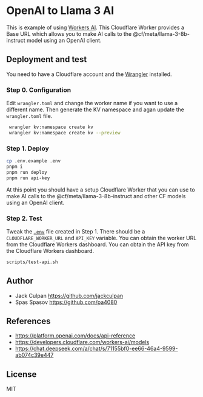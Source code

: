 # OpenAI to Llama 3 AI

This is example of using [Workers AI](https://developers.cloudflare.com/workers-ai/). This Cloudflare Worker provides a Base URL which allows you to make AI calls to the @cf/meta/llama-3-8b-instruct model using an OpenAI client.

## Deployment and test

You need to have a Cloudflare account and the [Wrangler](https://developers.cloudflare.com/workers/cli-wrangler/) installed.

### Step 0. Configuration

Edit `wrangler.toml` and change the worker name if you want to use a different name. Then generate the KV namespace and agan update the `wrangler.toml` file.

```bash
 wrangler kv:namespace create kv
 wrangler kv:namespace create kv --preview
 ```

### Step 1. Deploy

```bash
cp .env.example .env
pnpm i
pnpm run deploy
pnpm run api-key
```

At this point you should have a setup Cloudflare Worker that you can use to make AI calls to the @cf/meta/llama-3-8b-instruct and other CF models using an OpenAI client.

### Step 2. Test

Tweak the [`.env`](.env.example) file created in Step 1. There should be a `CLOUDFLARE_WORKER_URL` and `API_KEY` variable.
You can obtain the worker URL from the Cloudflare Workers dashboard. You can obtain the API key from the Cloudflare Workers dashboard.

```bash
scripts/test-api.sh
```

## Author

- Jack Culpan <https://github.com/jackculpan>
- Spas Spasov <https://github.com/pa4080>

## References

- <https://platform.openai.com/docs/api-reference>
- <https://developers.cloudflare.com/workers-ai/models>
- <https://chat.deepseek.com/a/chat/s/71155bf0-ee66-46a4-9599-ab074c39e447>

## License

MIT
